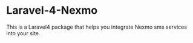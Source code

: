 Laravel-4-Nexmo
===============

This is a Laravel4 package that helps you integrate Nexmo sms services into your site.
